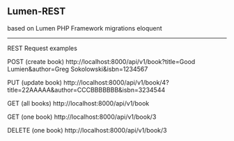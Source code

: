 ## Lumen-REST
based on Lumen PHP Framework
migrations
eloquent

---------------------------------------
REST Request examples

POST (create book)
http://localhost:8000/api/v1/book?title=Good Lumien&author=Greg Sokolowski&isbn=1234567

PUT (update book)
http://localhost:8000/api/v1/book/4?title=22AAAAA&author=CCCBBBBBBB&isbn=3234544

GET (all books)
http://localhost:8000/api/v1/book

GET (one book)
http://localhost:8000/api/v1/book/3

DELETE (one book)
http://localhost:8000/api/v1/book/3